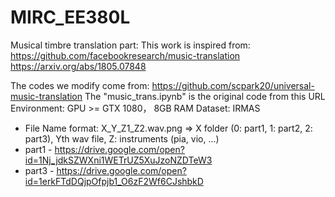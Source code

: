 # MIRC_EE380L
Musical timbre translation part:
This work is inspired from:
https://github.com/facebookresearch/music-translation
https://arxiv.org/abs/1805.07848

The codes we modify come from:
https://github.com/scpark20/universal-music-translation
The "music_trans.ipynb" is the original code from this URL
Environment:
GPU >= GTX 1080， 8GB RAM
Dataset: IRMAS
* File Name format: X_Y_Z1_Z2.wav.png => X folder (0: part1, 1: part2, 2: part3), Yth wav file, Z: instruments (pia, vio, ...)
* part1 - https://drive.google.com/open?id=1Nj_jdkSZWXni1WETrUZ5XuJzoNZDTeW3
* part3 - https://drive.google.com/open?id=1erkFTdDQjpOfpjb1_O6zF2Wf6CJshbkD

